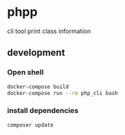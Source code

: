 # phpp
cli tool print class information


## development

### Open shell

```bash
docker-compose build
docker-compose run --rm php_cli bash
```

### install dependencies

```bash
composer update
```
